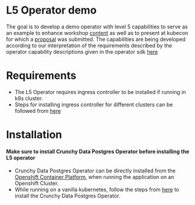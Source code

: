 # L5 Operator demo

The goal is to develop a demo operator with level 5 capabilities to serve as an example to enhance workshop [content](https://drive.google.com/drive/u/0/folders/1l6FY1QdBq1IsmwM6Ib44A8h12OSKGJbe) as well as to present at kubecon for which a [proposal](https://drive.google.com/file/d/1GjJgBcJmywP3L64m1h4vZ68UIu-XJxMZ/view?usp=sharing) was submitted. The capabilities are being developed according to our interpretation of the requirements described by the operator capability descriptions given in the operator sdk [here](https://docs.google.com/document/d/1gNa2NQzlsHDdNHBYPczCytkuokEzBCFKjlxM12X5cdk/edit?usp=sharing)

# Requirements

- The L5 Operator requires ingress controller to be installed if running in k8s cluster.
- Steps for installing ingress controller for different clusters can be followed from [here](https://kubernetes.github.io/ingress-nginx/deploy/)
  
# Installation

#### Make sure to install Crunchy Data Postgres Operator before installing the L5 operator

- Crunchy Data Postgres Operator can be directly installed from the [Openshift Container Platform](https://oauth-openshift.apps.eng.opdev.io/oauth/authorize?client_id=console&redirect_uri=https%3A%2F%2Fconsole-openshift-console.apps.eng.opdev.io%2Fauth%2Fcallback&response_type=code&scope=user%3Afull&state=d933ad0d), when running the application on an Openshift Cluster.
- While running on a vanilla kubernetes, follow the steps from [here](https://access.crunchydata.com/documentation/postgres-operator/v5/quickstart/) to install the Crunchy Data Postgres Operator.
